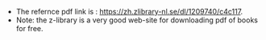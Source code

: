 * The refernce pdf link is : https://zh.zlibrary-nl.se/dl/1209740/c4c117.  
* Note: the z-library is a very good web-site for downloading pdf of books for free.  
